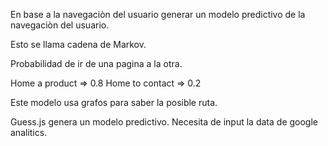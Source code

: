 En base a la navegaciòn del usuario
  generar un modelo predictivo de la navegaciòn del usuario.

Esto se llama cadena de Markov.


Probabilidad de ir de una pagina a la otra.

Home a product => 0.8
Home to contact => 0.2

Este modelo usa grafos para saber la posible ruta.

Guess.js
  genera un modelo predictivo.
  Necesita de input la data de google analitics.
  